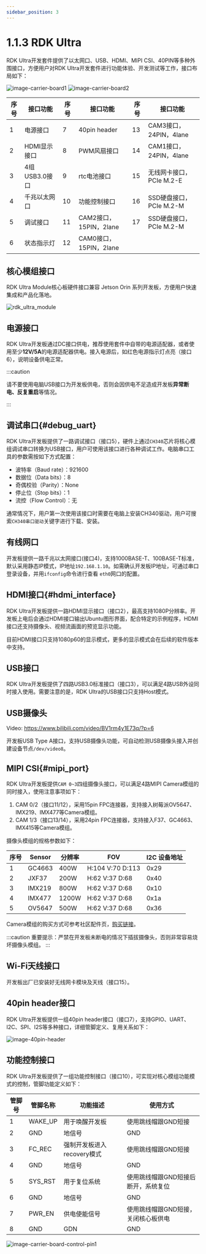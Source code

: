 ```yaml
---
sidebar_position: 3
---
```


# 1.1.3 RDK Ultra



RDK Ultra开发套件提供了以太网口、USB、HDMI、MIPI CSI、40PIN等多种外围接口，方便用户对RDK Ultra开发套件进行功能体验、开发测试等工作，接口布局如下：

![image-carrier-board1](https://rdk-doc.oss-cn-beijing.aliyuncs.com/doc/img/07_Advanced_development/01_hardware_development/rdk_ultra/image/rdk_ultra/image-rdk-ultra-interface1.jpg)
![image-carrier-board2](https://rdk-doc.oss-cn-beijing.aliyuncs.com/doc/img/07_Advanced_development/01_hardware_development/rdk_ultra/image/rdk_ultra/image-rdk-ultra-interface2.jpg) 

| 序号 | 接口功能      | 序号 | 接口功能               | 序号 | 接口功能                 |
| ---- | ------------- | ---- | ---------------------- | ---- | ------------------------ |
| 1    | 电源接口      | 7    | 40pin header           | 13   | CAM3接口，24PIN，4lane   |
| 2    | HDMI显示接口  | 8    | PWM风扇接口            | 14   | CAM1接口，24PIN，4lane   |
| 3    | 4组USB3.0接口 | 9    | rtc电池接口            | 15   | 无线网卡接口，PCIe M.2-E |
| 4    | 千兆以太网口  | 10   | 功能控制接口           | 16   | SSD硬盘接口，PCIe M.2-M  |
| 5    | 调试接口      | 11   | CAM2接口，15PIN，2lane | 17   | SSD硬盘接口，PCIe M.2-M  |
| 6    | 状态指示灯    | 12   | CAM0接口，15PIN，2lane |      |                          |




## 核心模组接口



RDK Ultra Module核心板硬件接口兼容 Jetson Orin 系列开发板，方便用户快速集成和产品化落地。

![rdk_ultra_module](https://rdk-doc.oss-cn-beijing.aliyuncs.com/doc/img/01_Quick_start/image/hardware_interface/rdk_ultra_module.png)




## 电源接口



RDK Ultra开发板通过DC接口供电，推荐使用套件中自带的电源适配器，或者使用至少**12V/5A**的电源适配器供电。接入电源后，如红色电源指示灯点亮（接口6），说明设备供电正常。






:::caution

请不要使用电脑USB接口为开发板供电，否则会因供电不足造成开发板**异常断电、反复重启**等情况。

:::



## 调试串口{#debug_uart}




RDK Ultra开发板提供了一路调试接口（接口5），硬件上通过`CH340`芯片将核心模组调试串口转换为USB接口，用户可使用该接口进行各种调试工作。电脑串口工具的参数需按如下方式配置：

- 波特率（Baud rate）：921600
- 数据位（Data bits）：8
- 奇偶校验（Parity）：None
- 停止位（Stop bits）：1
- 流控（Flow Control）：无

通常情况下，用户第一次使用该接口时需要在电脑上安装CH340驱动，用户可搜索`CH340串口驱动`关键字进行下载、安装。






## 有线网口






开发板提供一路千兆以太网接口(接口4)，支持1000BASE-T、100BASE-T标准，默认采用静态IP模式，IP地址`192.168.1.10`。如需确认开发板IP地址，可通过串口登录设备，并用`ifconfig`命令进行查看 `eth0`网口的配置。






## HDMI接口{#hdmi_interface}





RDK Ultra开发板提供一路HDMI显示接口（接口2），最高支持1080P分辨率。开发板上电后会通过HDMI接口输出Ubuntu图形界面，配合特定的示例程序，HDMI接口还支持摄像头、视频流画面的预览显示功能。

目前HDMI接口只支持1080p60的显示模式，更多的显示模式会在后续的软件版本中支持。




## USB接口



RDK Ultra开发板提供了四路USB3.0标准接口（接口3），可以满足4路USB外设同时接入使用。需要注意的是，RDK Ultra的USB接口只支持Host模式。






## USB摄像头

Video: https://www.bilibili.com/video/BV1rm4y1E73q/?p=6

开发板USB Type A接口，支持USB摄像头功能，可自动检测USB摄像头接入并创建设备节点`/dev/video8`。



## MIPI CSI{#mipi_port}



RDK Ultra开发板提供`CAM 0~3`四组摄像头接口，可以满足4路MIPI Camera模组的同时接入，使用注意事项如下：

1. CAM 0/2（接口11/12），采用15pin FPC连接器，支持接入树莓派OV5647、IMX219、IMX477等Camera模组。
2. CAM 1/3（接口13/14），采用24pin FPC连接器，支持接入F37、GC4663、IMX415等Camera模组。

摄像头模组的规格参数如下：

| 序号 | Sensor | 分辨率 | FOV              | I2C 设备地址 |
| ---- | ------ | ------ | ---------------- | ------------ |
| 1    | GC4663 | 400W   | H:104 V:70 D:113 | 0x29         |
| 2    | JXF37  | 200W   | H:62  V:37 D:68  | 0x40         |
| 3    | IMX219 | 800W   | H:62  V:37 D:68  | 0x10         |
| 4    | IMX477 | 1200W  | H:62  V:37 D:68  | 0x1a         |
| 5    | OV5647 | 500W   | H:62  V:37 D:68  | 0x36         |

Camera模组的购买方式可参考社区配件页，[购买链接](../../07_Advanced_development/01_hardware_development/rdk_x3/accessory.md)。




:::caution
重要提示：严禁在开发板未断电的情况下插拔摄像头，否则非常容易烧坏摄像头模组。
:::




## Wi-Fi天线接口


开发板出厂已安装好无线网卡模块及天线（接口15）。




## 40pin header接口




RDK Ultra开发板提供一组40pin header接口（接口7），支持GPIO、UART、I2C、SPI、I2S等多种接口，详细管脚定义、复用关系如下：

![image-40pin-header](https://rdk-doc.oss-cn-beijing.aliyuncs.com/doc/img/07_Advanced_development/01_hardware_development/rdk_ultra/image/rdk_ultra/image-interface-40pin.jpg)




## 功能控制接口



RDK Ultra开发板提供了一组功能控制接口（接口10），可实现对核心模组功能模式的控制，管脚功能定义如下：

| 管脚号 | 管脚名称 | 功能描述                   | 使用方式                            |
| ------ | -------- | -------------------------- | ----------------------------------- |
| 1      | WAKE_UP  | 用于唤醒开发板             | 使用跳线帽跟GND短接                 |
| 2      | GND      | 地信号                     | GND                                 |
| 3      | FC_REC   | 强制开发板进入recovery模式 | 使用跳线帽跟GND短接                 |
| 4      | GND      | 地信号                     | GND                                 |
| 5      | SYS_RST  | 用于复位系统               | 使用跳线帽跟GND短接后断开，系统复位 |
| 6      | GND      | 地信号                     | GND                                 |
| 7      | PWR_EN   | 供电使能信号               | 使用跳线帽跟GND短接，关闭核心板供电 |
| 8      | GND      | GDN                        | GND                                 |


![image-carrier-board-control-pin1](https://rdk-doc.oss-cn-beijing.aliyuncs.com/doc/img/07_Advanced_development/01_hardware_development/rdk_ultra/image/rdk_ultra/image-rdk-ultra-interface-control.jpg)  






